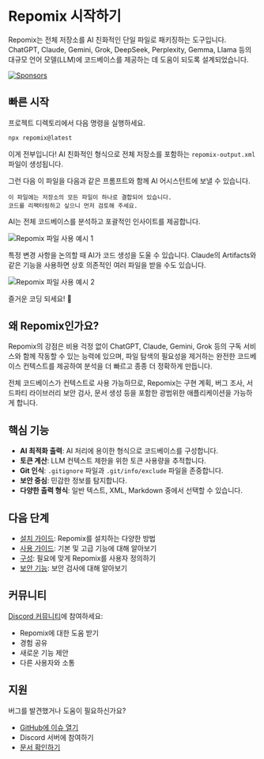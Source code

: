# Repomix 시작하기

<script setup>
import HomeBadges from '../../../components/HomeBadges.vue'
import YouTubeVideo from '../../../components/YouTubeVideo.vue'
import { VIDEO_IDS } from '../../../utils/videos'
</script>

Repomix는 전체 저장소를 AI 친화적인 단일 파일로 패키징하는 도구입니다. ChatGPT, Claude, Gemini, Grok, DeepSeek, Perplexity, Gemma, Llama 등의 대규모 언어 모델(LLM)에 코드베이스를 제공하는 데 도움이 되도록 설계되었습니다.

<YouTubeVideo :videoId="VIDEO_IDS.REPOMIX_DEMO" />

<HomeBadges />

[![Sponsors](https://cdn.jsdelivr.net/gh/yamadashy/sponsor-list/sponsors/sponsors.png)](https://github.com/sponsors/yamadashy)

## 빠른 시작

프로젝트 디렉토리에서 다음 명령을 실행하세요.

```bash
npx repomix@latest
```

이게 전부입니다! AI 친화적인 형식으로 전체 저장소를 포함하는 `repomix-output.xml` 파일이 생성됩니다.

그런 다음 이 파일을 다음과 같은 프롬프트와 함께 AI 어시스턴트에 보낼 수 있습니다.

```
이 파일에는 저장소의 모든 파일이 하나로 결합되어 있습니다.
코드를 리팩터링하고 싶으니 먼저 검토해 주세요.
```

AI는 전체 코드베이스를 분석하고 포괄적인 인사이트를 제공합니다.

![Repomix 파일 사용 예시 1](/images/docs/repomix-file-usage-1.png)

특정 변경 사항을 논의할 때 AI가 코드 생성을 도울 수 있습니다. Claude의 Artifacts와 같은 기능을 사용하면 상호 의존적인 여러 파일을 받을 수도 있습니다.

![Repomix 파일 사용 예시 2](/images/docs/repomix-file-usage-2.png)

즐거운 코딩 되세요! 🚀

## 왜 Repomix인가요?

Repomix의 강점은 비용 걱정 없이 ChatGPT, Claude, Gemini, Grok 등의 구독 서비스와 함께 작동할 수 있는 능력에 있으며, 파일 탐색의 필요성을 제거하는 완전한 코드베이스 컨텍스트를 제공하여 분석을 더 빠르고 종종 더 정확하게 만듭니다.

전체 코드베이스가 컨텍스트로 사용 가능하므로, Repomix는 구현 계획, 버그 조사, 서드파티 라이브러리 보안 검사, 문서 생성 등을 포함한 광범위한 애플리케이션을 가능하게 합니다.

## 핵심 기능

- **AI 최적화 출력**: AI 처리에 용이한 형식으로 코드베이스를 구성합니다.
- **토큰 계산**: LLM 컨텍스트 제한을 위한 토큰 사용량을 추적합니다.
- **Git 인식**: `.gitignore` 파일과 `.git/info/exclude` 파일을 존중합니다.
- **보안 중심**: 민감한 정보를 탐지합니다.
- **다양한 출력 형식**: 일반 텍스트, XML, Markdown 중에서 선택할 수 있습니다.

## 다음 단계

- [설치 가이드](installation.md): Repomix를 설치하는 다양한 방법
- [사용 가이드](usage.md): 기본 및 고급 기능에 대해 알아보기
- [구성](configuration.md): 필요에 맞게 Repomix를 사용자 정의하기
- [보안 기능](security.md): 보안 검사에 대해 알아보기

## 커뮤니티

[Discord 커뮤니티](https://discord.gg/wNYzTwZFku)에 참여하세요:
- Repomix에 대한 도움 받기
- 경험 공유
- 새로운 기능 제안
- 다른 사용자와 소통

## 지원

버그를 발견했거나 도움이 필요하신가요?
- [GitHub에 이슈 열기](https://github.com/yamadashy/repomix/issues)
- Discord 서버에 참여하기
- [문서 확인하기](https://repomix.com)
